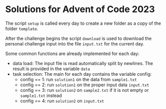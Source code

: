 # Solutions for Advent of Code 2023

The script `setup` is called every day to create a new folder as a copy of
the folder `template`.

After the challenge begins the script `download` is used to download the
personal challenge input into the file `input.txt` for the current day.

Some common functions are already implemented for each day:
 * data load: The input file is read automatically split by newlines.
The result is provided in the variable `data`
 * task selection: The main for each day contains the variable config:
   * config == 1: run `solution1` on the data from `sample1.txt`
   * config == 2: run `solution1` on the proper input data `input.txt`
   * config == 3: run `solution2` on `sample2.txt` if it is not empty
     or `sample1.txt` instead
   * config == 4: run `solution2` on `input.txt`
